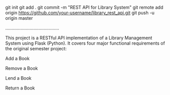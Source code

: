 git init
git add .
git commit -m "REST API for Library System"
git remote add origin https://github.com/your-username/library_rest_api.git
git push -u origin master

..........................................

This project is a RESTful API implementation of a Library Management System using Flask (Python).
It covers four major functional requirements of the original semester project:

Add a Book

Remove a Book

Lend a Book

Return a Book

